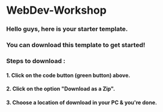 # WebDev-Workshop
### Hello guys, here is your starter template.
### You can download this template to get started!
### Steps to download :
#### 1. Click on the code button (green button) above.
#### 2. Click on the option "Download as a Zip".
#### 3. Choose a location of download in  your PC & you're done.
